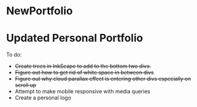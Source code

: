 # NewPortfolio
Updated Personal Portfolio 
=========================

To do:
- ~~Create trees in InkScape to add to the bottom two divs.~~
- ~~Figure out how to get rid of white space in between divs~~
- ~~Figure out why cloud parallax effect is entering other divs especially on scroll up~~
- Attempt to make mobile responsive with media queries
- Create a personal logo
